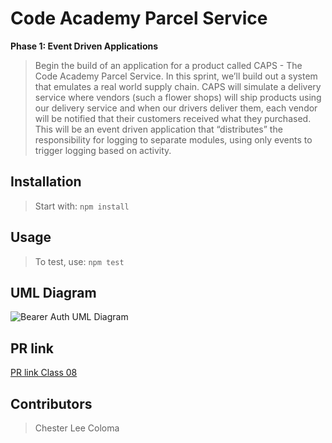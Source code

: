 # Code Academy Parcel Service

**Phase 1: Event Driven Applications** 
> Begin the build of an application for a product called CAPS - The Code Academy Parcel Service. In this sprint, we’ll build out a system that emulates a real world supply chain. CAPS will simulate a delivery service where vendors (such a flower shops) will ship products using our delivery service and when our drivers deliver them, each vendor will be notified that their customers received what they purchased. This will be an event driven application that “distributes” the responsibility for logging to separate modules, using only events to trigger logging based on activity.

## Installation

> Start with: `npm install`

## Usage

> To test, use: `npm test`

## UML Diagram
![Bearer Auth UML Diagram](./public/images/401-class-08-lab.png)

## PR link
[PR link Class 08](https://github.com/cleecoloma/auth-api/pull/1)

## Contributors
> Chester Lee Coloma